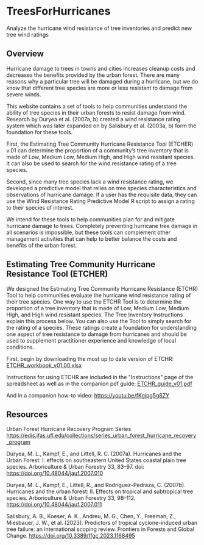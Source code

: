 # TreesForHurricanes
Analyze the hurricane wind resistance of tree inventories and predict new tree wind ratings

## Overview
Hurricane damage to trees in towns and cities increases cleanup costs and decreases the benefits provided by the urban forest. There are many reasons why a particular tree will be damaged during a hurricane, but we do know that different tree species are more or less resistant to damage from severe winds. 

This website contains a set of tools to help communities understand the ability of tree species in their urban forests to resist damage from wind. Research by Duryea et al. (2007a, b) created a wind resistance rating system which was later expanded on by Salisbury et al. (2003a, b) form the foundation for these tools. 

First, the Estimating Tree Community Hurricane Resistance Tool (ETCHER) v.01 can determine the proportion of a community’s tree inventory that is made of Low, Medium Low, Medium High, and High wind resistant species. It can also be used to search for the wind resistance rating of a tree species. 

Second, since many tree species lack a wind resistance rating, we developed a predictive model that relies on tree species characteristics and observations of hurricane damage. If a user has the requisite data, they can use the Wind Resistance Rating Predictive Model R script to assign a rating to their species of interest. 

We intend for these tools to help communities plan for and mitigate hurricane damage to trees. Completely preventing hurricane tree damage in all scenarios is impossible, but these tools can complement other management activities that can help to better balance the costs and benefits of the urban forest.

## Estimating Tree Community Hurricane Resistance Tool (ETCHER)
We designed the Estimating Tree Community Hurricane Resistance (ETCHR) Tool to help communities evaluate the hurricane wind resistance rating of their tree species. One way to use the ETCHR Tool is to determine the proportion of a tree inventory that is made of Low, Medium Low, Medium High, and High wind resistant species. The Tree Inventory Instructions explain this process below. You can also use the Tool to simply search for the rating of a species. These ratings create a foundation for understanding one aspect of tree resistance to damage from hurricanes and should be used to supplement practitioner experience and knowledge of local conditions. 

First, begin by downloading the most up to date version of ETCHR: 
[ETCHR_workbook_v01.00.xlsx](https://github.com/AllysonS/TreesForHurricanes/files/12197234/ETCHR_workbook_v01.00.xlsx)

Instructions for using ETCHR are included in the "Instructions" page of the spreadsheet as well as in the companion pdf guide: 
[ETCHR_guide_v01.pdf](https://github.com/AllysonS/TreesForHurricanes/files/12173655/ETCHR_guide_v01.pdf)

And in a companion how-to video: [https://youtu.be/fKgjpg5g8ZY ](https://youtu.be/IKMXXAHk7sA)

## Resources
Urban Forest Hurricane Recovery Program Series https://edis.ifas.ufl.edu/collections/series_urban_forest_hurricane_recovery_program 

Duryea, M. L., Kampf, E., and Littell, R. C. (2007a). Hurricanes and the Urban Forest: I. effects on southeastern United States coastal plain tree species. Arboriculture & Urban Forestry 33, 83–97. doi: https://doi.org/10.48044/jauf.2007.010 

Duryea, M. L., Kampf, E., Littell, R., and Rodríguez-Pedraza, C. (2007b). Hurricanes and the urban forest: II. Effects on tropical and subtropical tree species. Arboriculture & Urban Forestry 33, 98–112. https://doi.org/10.48044/jauf.2007.011 

Salisbury, A. B., Koeser, A. K., Andreu, M. G., Chen, Y., Freeman, Z., Miesbauer, J. W., et al. (2023). Predictors of tropical cyclone-induced urban tree failure: an international scoping review. Frontiers in Forests and Global Change. https://doi.org/10.3389/ffgc.2023.1168495 


